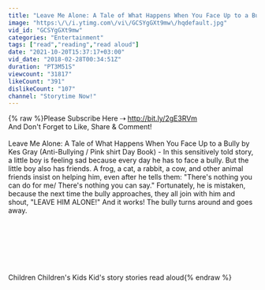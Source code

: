 ```yaml
---
title: "Leave Me Alone: A Tale of What Happens When You Face Up to a Bully - By Kes Gray | Books Read Aloud"
image: "https:\/\/i.ytimg.com\/vi\/GCSYgGXt9mw\/hqdefault.jpg"
vid_id: "GCSYgGXt9mw"
categories: "Entertainment"
tags: ["read","reading","read aloud"]
date: "2021-10-20T15:37:17+03:00"
vid_date: "2018-02-28T00:34:51Z"
duration: "PT3M51S"
viewcount: "31817"
likeCount: "391"
dislikeCount: "107"
channel: "Storytime Now!"
---
```

{% raw %}Please Subscribe Here  ⇢   <a rel="nofollow" target="blank" href="http://bit.ly/2gE3RVm">http://bit.ly/2gE3RVm</a><br />And Don't Forget to Like, Share &amp; Comment! <br /><br />Leave Me Alone: A Tale of What Happens When You Face Up to a Bully by Kes Gray (Anti-Bullying / Pink shirt Day Book) - In this sensitively told story, a little boy is feeling sad because every day he has to face a bully. But the little boy also has friends. A frog, a cat, a rabbit, a cow, and other animal friends insist on helping him, even after he tells them: &quot;There's nothing you can do for me/ There's nothing you can say.&quot; Fortunately, he is mistaken, because the next time the bully approaches, they all join with him and shout, &quot;LEAVE HIM ALONE!&quot; And it works! The bully turns around and goes away.<br /><br /><br /><br /><br /><br /><br /><br />Children Children's Kids Kid's story stories read aloud{% endraw %}
